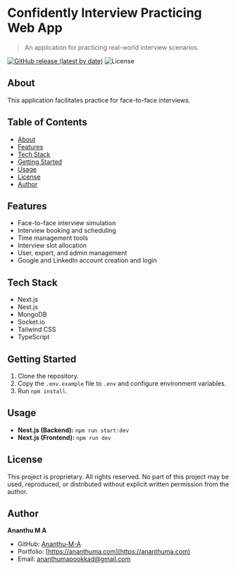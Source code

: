 # Confidently Interview Practicing Web App

> An application for practicing real-world interview scenarios.

[![GitHub release (latest by date)](https://img.shields.io/github/v/release/Ananthu-M-A/Confidently-Interview-Practicing-WebApp-NextJS-NestJS)](https://github.com/Ananthu-M-A/Confidently-Interview-Practicing-WebApp-NextJS-NestJS/releases) ![License](https://img.shields.io/badge/License-Apache_2.0-blue.svg) 

## About

This application facilitates practice for face-to-face interviews.

## Table of Contents

- [About](#about)
- [Features](#features)
- [Tech Stack](#tech-stack)
- [Getting Started](#getting-started)
- [Usage](#usage)
- [License](#license)
- [Author](#author)

## Features

- Face-to-face interview simulation
- Interview booking and scheduling
- Time management tools
- Interview slot allocation
- User, expert, and admin management
- Google and LinkedIn account creation and login

## Tech Stack

- Next.js
- Nest.js
- MongoDB
- Socket.io
- Tailwind CSS
- TypeScript

## Getting Started

1. Clone the repository.
2. Copy the `.env.example` file to `.env` and configure environment variables.
3. Run `npm install`.

## Usage

- **Nest.js (Backend):** `npm run start:dev`
- **Next.js (Frontend):** `npm run dev`

## License

This project is proprietary.  All rights reserved.  No part of this project may be used, reproduced, or distributed without explicit written permission from the author.

## Author

**Ananthu M A**

- GitHub: [Ananthu-M-A](https://github.com/Ananthu-M-A)
- Portfolio: [https://ananthuma.com](https://ananthuma.com)
- Email: ananthumapookkad@gmail.com

